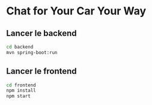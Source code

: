 # Chat for Your Car Your Way

## Lancer le backend
```bash
cd backend
mvn spring-boot:run
```

## Lancer le frontend
```bash
cd frontend
npm install
npm start
```
